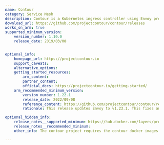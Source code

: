 ```yaml
---
name: Contour
category: Service Mesh
description: Contour is a Kubernetes ingress controller using Envoy proxy.
download_url: https://github.com/projectcontour/contour/releases
works_on_arm: true
supported_minimum_version:
    version_number: 1.10.0
    release_date: 2019/03/08


optional_info:
    homepage_url: https://projectcontour.io
    support_caveats:
    alternative_options:
    getting_started_resources:
        arm_content:
        partner_content:
        official_docs: https://projectcontour.io/getting-started/
    arm_recommended_minimum_version:
        version_number: 1.22.1
        release_date: 2022/09/08
        reference_content: https://github.com/projectcontour/contour/releases/tag/v1.22.1
        rationale: This release updates Envoy to v1.23.1. This fixes an issue where the arm64 variant of the Envoy image was not built properly.

optional_hidden_info:
    release_notes__supported_minimum: https://hub.docker.com/layers/projectcontour/contour/v1.10.0/images/sha256-fefd6f921648c38ece476672f35c52cf8faac36347494401f6d2225254ae5e1d?context=explore
    release_notes__recommended_minimum:
    other_info: The contour project requires the contour docker images. The support for Arm64 docker image started from version 1.10.0.

---
```

